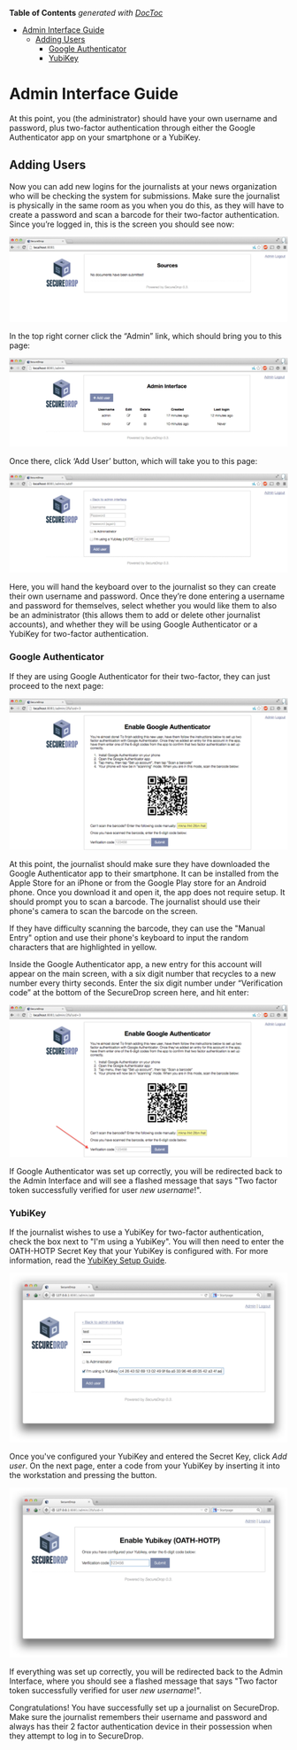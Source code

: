 <!-- START doctoc generated TOC please keep comment here to allow auto update -->
<!-- DON'T EDIT THIS SECTION, INSTEAD RE-RUN doctoc TO UPDATE -->
**Table of Contents**  *generated with [DocToc](http://doctoc.herokuapp.com/)*

- [Admin Interface Guide](#admin-interface-guide)
  - [Adding Users](#adding-users)
    - [Google Authenticator](#google-authenticator)
    - [YubiKey](#yubikey)

<!-- END doctoc generated TOC please keep comment here to allow auto update -->

# Admin Interface Guide

At this point, you (the administrator) should have your own username and password, plus two-factor authentication through either the Google Authenticator app on your smartphone or a YubiKey.

## Adding Users

Now you can add new logins for the journalists at your news organization who will be checking the system for submissions. Make sure the journalist is physically in the same room as you when you do this, as they will have to create a password and scan a barcode for their two-factor authentication. Since you’re logged in, this is the screen you should see now:

![“SecureDrop main page”](images/admin_main_home.png)

In the top right corner click the “Admin” link, which should bring you to this page:

![“SecureDrop admin home”](images/admin_secondary_home.png)

Once there, click ‘Add User’ button, which will take you to this page:

![“Add a new user”](images/admin_add_new_user.png)

Here, you will hand the keyboard over to the journalist so they can create their own username and password. Once they’re done entering a username and password for themselves, select whether you would like them to also be an administrator (this allows them to add or delete other journalist accounts), and whether they will be using Google Authenticator or a YubiKey for two-factor authentication.

### Google Authenticator

If they are using Google Authenticator for their two-factor, they can just proceed to the next page:

![“Enable Google Authenticator”](images/admin_enable_authenticator.png)

At this point, the journalist should make sure they have downloaded the Google Authenticator app to their smartphone. It can be installed from the Apple Store for an iPhone or from the Google Play store for an Android phone. Once you download it and open it, the app does not require setup. It should prompt you to scan a barcode. The journalist should use their phone's camera to scan the barcode on the screen.

If they have difficulty scanning the barcode, they can use the "Manual Entry" option and use their phone's keyboard to input the random characters that are highlighted in yellow.

Inside the Google Authenticator app, a new entry for this account will appear on the main screen, with a six digit number that recycles to a new number every thirty seconds. Enter the six digit number under “Verification code” at the bottom of the SecureDrop screen here, and hit enter:

![“Verify Google Authenticator works”](images/admin_enter_verification.png)

If Google Authenticator was set up correctly, you will be redirected back to the Admin Interface and will see a flashed message that says "Two factor token successfully verified for user *new username*!".

### YubiKey

If the journalist wishes to use a YubiKey for two-factor authentication, check the box next to "I'm using a YubiKey". You will then need to enter the OATH-HOTP Secret Key that your YubiKey is configured with. For more information, read the [YubiKey Setup Guide](yubikey_setup.md).

!["Enable YubiKey"](images/admin_enable_yubikey.png)

Once you've configured your YubiKey and entered the Secret Key, click *Add user*. On the next page, enter a code from your YubiKey by inserting it into the workstation and pressing the button.

!["Enable YubiKey"](images/admin_verify_yubikey.png)

If everything was set up correctly, you will be redirected back to the Admin Interface, where you should see a flashed message that says "Two factor token successfully verified for user *new username*!".

Congratulations! You have successfully set up a journalist on SecureDrop. Make sure the journalist remembers their username and password and always has their 2 factor authentication device in their possession when they attempt to log in to SecureDrop.
